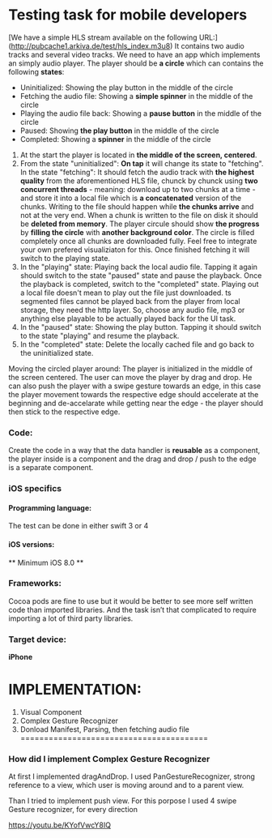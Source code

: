 
# Testing task for mobile developers
[We have a simple HLS stream available on the following URL:] (http://pubcache1.arkiva.de/test/hls_index.m3u8)
It contains two audio tracks and several video tracks.
We need to have an app which implements an simply audio player. 
The player should be **a circle** which can contains the following **states**:
- Uninitialized: Showing the play button in the middle of the circle
- Fetching the audio file: Showing a **simple spinner** in the middle of the circle
- Playing the audio file back: Showing a **pause button** in the middle of the circle
- Paused: Showing **the play button** in the middle of the circle
- Completed: Showing a **spinner** in the middle of the circle
1. At the start the player is located in **the middle of the screen, centered**.
2. From the state "uninitialized": **On tap** it will change its state to "fetching".
In the state "fetching": It should fetch the audio track with **the highest quality** from the aforementioned HLS file, 
chunck by chunck using **two concurrent threads** - meaning: download up to two chunks at a time - and store it into a local 
file which is **a concatenated** version of the chunks. Writing to the file should happen while **the chunks arrive** and not 
at the very end. When a chunk is written to the file on disk it should be **deleted from memory**. The player circule should 
show **the progress** by **filling the circle** with **another background color**. The circle is filled completely once all 
chunks are downloaded fully. 
Feel free to integrate your own prefered visualiziaton for this. 
Once finished fetching it will switch to the playing state.
3. In the "playing" state: Playing back the local audio file. Tapping it again should switch to the state "paused" state and 
pause the playback. Once the playback is completed, switch to the "completed" state. 
Playing out a local file doesn't mean to play out the file just downloaded. ts segmented files cannot be played back from 
the player from local storage, they need the http layer. So, choose any audio file, mp3 or anything else playable to be 
actually played back for the UI task.
4. In the "paused" state: Showing the play button. Tapping it should switch to the state "playing" and resume the playback.
5. In the "completed" state: Delete the locally cached file and go back to the uninitialized state. 

Moving the circled player around:
The player is initialized in the middle of the screen centered. The user can move the player by drag and drop. He can also 
push the player with a swipe gesture towards an edge, in this case the player movement towards the respective edge should 
accelerate at the beginning and de-accelarate while getting near the edge - the player should then stick to the 
respective edge.


### Code: 
Create the code in a way that the data handler is **reusable** as a component, the player inside is a component and 
the drag and drop / push to the edge is a separate component.

### iOS specifics
#### Programming language: 
The test can be done in either swift 3 or 4
#### iOS versions: 
** Minimum iOS 8.0 **

### Frameworks: 
Cocoa pods are fine to use but it would be better to see more self written code than imported libraries. 
And the task isn’t that complicated to require importing a lot of third party libraries.

### Target device: 
**iPhone**







# IMPLEMENTATION:

1. Visual Component
2. Complex Gesture Recognizer
3. Donload Manifest, Parsing, then fetching audio file
========================================


### How did  I implement Complex Gesture Recognizer


At first I implemented dragAndDrop. I used PanGestureRecognizer, strong reference to a view, which user is moving around and to a parent view.

Than I tried to implement push view. For this porpose I used 4 swipe Gesture recognizer, for every direction

https://youtu.be/KYofVwcY8IQ






















